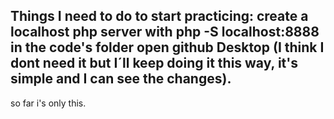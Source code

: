 Things I need to do to start practicing:
create a localhost php server with php -S localhost:8888 in the code's folder
open github Desktop (I think I dont need it but I´ll keep doing it this way, it's simple and I can see the changes).
---------------------------------------------------------------------------------------------------------------------------

so far i's only this.
